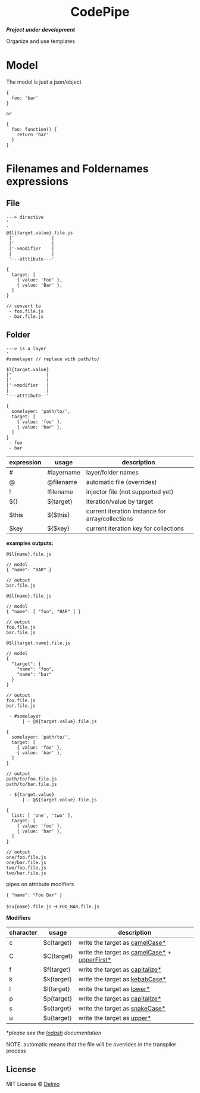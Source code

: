 <big><h1 align="center">CodePipe</h1></big>

***Project under development***

Organize and use templates

# Model

The model is just a json/object

```
{
  foo: 'bar'
}

or

{
  foo: function() {
    return 'bar'
  }
}
```


# Filenames and Foldernames expressions

## File

```
---> directive
' 
' 
@$l{target.value}.file.js
 |'              |
 |'              |
 |'->modifier    |
 |               |
 '---atttibute---'

{
  target: [
    { value: 'Foo' },
    { value: 'Bar' },
  ]
}

// convert to
 - foo.file.js
 - bar.file.js
```

## Folder
```
---> is a layer
'
#somelayer // replace with path/to/

$l{target.value}
|'             |
|'             |
|'->modifier   |
|              |
'---atttibute--'

{
  somelayer: 'path/to/',
  target: [
    { value: 'foo' },
    { value: 'bar' },
  ]
}
 - foo
 - bar
```

expression|usage      |description
----------|-----------|-----------
\#        |\#layername|layer/folder names
@         |@filename  |automatic file (overrides)
!         |!filename  |injector file (not supported yet)
${}       |${target}  |iteration/value by target
$this     |${$this}   |current iteration instance for array/collections
$key      |${$key}    |current iteration key for collections

**examples outputs:**

`@$l{name}.file.js`

```
// model
{ "name": "BAR" }

// output
bar.file.js
```

`@$l{name}.file.js`

```
// model
{ "name": [ "foo", "BAR" ] }

// output
foo.file.js
bar.file.js
```

`@$l{target.name}.file.js`

```
// model
{
  "target": {
    "name": "foo",
    "name": "bar"
  }
}

// output
foo.file.js
bar.file.js
```

```
 - #somelayer
      | - @${target.value}.file.js

{
  somelayer: 'path/to/',
  target: [
    { value: 'foo' },
    { value: 'bar' },
  ]
}

// output
path/to/foo.file.js
path/to/bar.file.js
```

```
 - ${target.value}
      | - @${target.value}.file.js

{
  list: [ 'one', 'two' ],
  target: [
    { value: 'foo' },
    { value: 'bar' },
  ]
}

// output
one/foo.file.js
one/bar.file.js
two/foo.file.js
two/bar.file.js
```

pipes on attribute modifiers

```
{ "name": "Foo Bar" }
```

`$su{name}.file.js` -> `FOO_BAR.file.js`

**Modifiers**
  
character|usage     |description
---------|----------|-----------
c        |$c{target}|write the target as [camelCase*](https://lodash.com/docs#camelCase)
C        |$C{target}|write the target as [camelCase*](https://lodash.com/docs#camelCase) + [upperFirst*](https://lodash.com/docs#upperFirst)
f        |$f{target}|write the target as [capitalize*](https://lodash.com/docs#upperFirst)
k        |$k{target}|write the target as [kebabCase*](https://lodash.com/docs#kebabCase)
l        |$l{target}|write the target as [lower*](https://lodash.com/docs#toLower)
p        |$p{target}|write the target as [capitalize*](https://lodash.com/docs#capitalize)
s        |$s{target}|write the target as [snakeCase*](https://lodash.com/docs#snakeCase)
u        |$u{target}|write the target as [upper*](https://lodash.com/docs#toUpper)

**please see the [lodash](https://lodash.com/docs) documentation*

NOTE: automatic means that the file will be overrides in the transpiler process

## License

MIT License © [Delmo](https://github.com/codepipejs/codepipe-core)

